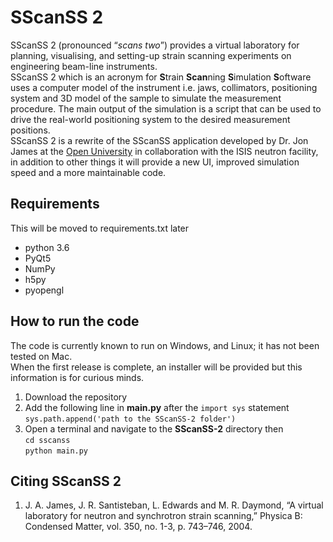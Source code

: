 SScanSS 2
=================
SScanSS 2 (pronounced “*scans two*”) provides a virtual laboratory for planning, visualising, and setting-up strain scanning experiments on engineering beam-line instruments.  
SScanSS 2 which is an acronym for **S**train **Scan**ning **S**imulation **S**oftware uses a computer model of the instrument i.e. jaws, collimators, positioning system and 3D model of the sample to simulate the measurement procedure. The main output of the simulation is a script that can be used to drive the real-world positioning system to the desired measurement positions.  
SScanSS 2 is a rewrite of the SScanSS application developed by Dr. Jon James at the [Open University](http://www.open.ac.uk) in collaboration with the ISIS neutron facility, in addition to other things it will provide a new UI, improved simulation speed and a more maintainable code. 

Requirements
------------
This will be moved to requirements.txt later
  * python 3.6
  * PyQt5
  * NumPy
  * h5py
  * pyopengl
  
How to run the code
--------------------
The code is currently known to run on Windows, and Linux; it has not been tested on Mac.  
When the first release is complete, an installer will be provided but this information is for curious minds.

1. Download the repository 
2. Add the following line in **main.py** after the ``import sys`` statement  
    ``sys.path.append('path to the SScanSS-2 folder')``
3. Open a terminal and navigate to the **SScanSS-2** directory then  
    ``cd sscanss``  
    ``python main.py`` 

Citing SScanSS 2
----------------
1. J. A. James, J. R. Santisteban, L. Edwards and M. R. Daymond, “A virtual laboratory for neutron and synchrotron strain scanning,” Physica B: Condensed Matter, vol. 350, no. 1-3, p. 743–746, 2004. 
